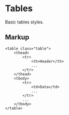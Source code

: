 # Tables

Basic tables styles.


## Markup

	<table class="table">
		<thead>
			<tr>
				<th>Header</th>
				...
			</tr>
		</thead>
		<tbody>
			<tr>
				<td>Data</td>
				...
			</tr>
			...
		</tbody>
	</table>
